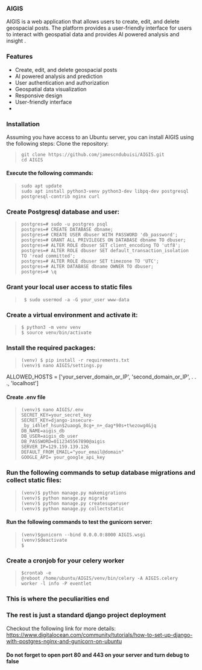 ### AIGIS
AIGIS is a web application that allows users to create, edit, and delete geospacial posts.
The platform provides a user-friendly interface for users to interact with geospatial data and provides AI powered analysis and insight .
### Features

- Create, edit, and delete geospacial posts
- AI powered analysis and prediction
- User authentication and authorization
- Geospatial data visualization
- Responsive design
- User-friendly interface
- 
### Installation
Assuming you have access to an Ubuntu server, you can install AIGIS using the following steps:
Clone the repository:
>     git clone https://github.com/jamescndubuisi/AIGIS.git
>     cd AIGIS

#### Execute the following commands:

>     sudo apt update
>     sudo apt install python3-venv python3-dev libpq-dev postgresql postgresql-contrib nginx curl

### Create Postgresql database and user:

>     postgres=# sudo -u postgres psql
>     postgres=# CREATE DATABASE dbname;
>     postgres=# CREATE USER dbuser WITH PASSWORD 'db_password';
>     postgres=# GRANT ALL PRIVILEGES ON DATABASE dbname TO dbuser;
>     postgres=# ALTER ROLE dbuser SET client_encoding TO 'utf8';
>     postgres=# ALTER ROLE dbuser SET default_transaction_isolation TO 'read committed';
>     postgres=# ALTER ROLE dbuser SET timezone TO 'UTC';
>     postgres=# ALTER DATABASE dbname OWNER TO dbuser;
>     postgres=# \q

### Grant your local user access to static files
>      $ sudo usermod -a -G your_user www-data

### Create a virtual environment and activate it:

>     $ python3 -m venv venv
>     $ source venv/bin/activate

### Install the required packages:
>     (venv) $ pip install -r requirements.txt
>     (venv)$ nano AIGIS/settings.py

ALLOWED_HOSTS = ['your_server_domain_or_IP', 'second_domain_or_IP', . . ., 'localhost']

#### Create .env file

>     (venv)$ nano AIGIS/.env
>     SECRET_KEY=your_secret_key
>     SECRET_KEY=django-insecure-_by_i4hlef_hsun$2uaog&_8cg+_n+_dag*90s+t%ezowg4&jq
>     DB_NAME=aigis_db
>     DB_USER=aigis_db_user
>     DB_PASSWORD=0112345567890@aigis
>     SERVER_IP=129.159.139.126
>     DEFAULT_FROM_EMAIL="your_email@domain"
>     GOOGLE_API= your_google_api_key

### Run the following commands to setup database migrations and collect static files:
>     (venv)$ python manage.py makemigrations
>     (venv)$ python manage.py migrate
>     (venv)$ python manage.py createsuperuser
>     (venv)$ python manage.py collectstatic
#### Run the following commands to test the gunicorn server:

>     (venv)$gunicorn --bind 0.0.0.0:8000 AIGIS.wsgi
>     (venv)$deactivate
>     $
### Create a cronjob for your celery worker

>     $crontab -e
>     @reboot /home/ubuntu/AIGIS/venv/bin/celery -A AIGIS.celery worker -l info -P eventlet
### This is where the peculiarities end
### The rest is just a standard django project deployment
Checkout the following link for more details:
https://www.digitalocean.com/community/tutorials/how-to-set-up-django-with-postgres-nginx-and-gunicorn-on-ubuntu
#### Do not forget to open port 80 and 443 on your server and turn debug to false
